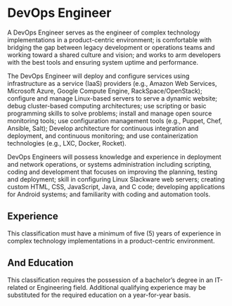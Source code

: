 

# DevOps Engineer    
A DevOps Engineer serves as the engineer of complex technology implementations in a product-centric environment; is comfortable with bridging the gap between legacy development or operations teams and working toward a shared culture and vision; and works to arm developers with the best tools and ensuring system uptime and performance.

The DevOps Engineer will deploy and configure services using infrastructure as a service (IaaS) providers (e.g., Amazon Web Services, Microsoft Azure, Google Compute Engine, RackSpace/OpenStack); configure and manage Linux-based servers to serve a dynamic website; debug cluster-based computing architectures; use scripting or basic programming skills to solve problems; install and manage open source monitoring tools; use configuration management tools (e.g., Puppet, Chef, Ansible, Salt); Develop architecture for continuous integration and deployment, and continuous monitoring; and use containerization technologies (e.g., LXC, Docker, Rocket).

DevOps Engineers will possess knowledge and experience in deployment and network operations, or systems administration including scripting, coding and development that focuses on improving the planning, testing and deployment; skill in configuring Linux Slackware web servers; creating custom HTML, CSS, JavaScript, Java, and C code; developing applications for Android systems; and familiarity with coding and automation tools.

## Experience
This classification must have a minimum of five (5) years of experience in complex technology implementations in a product-centric environment.

## And Education
This classification requires the possession of a bachelor’s degree in an IT-related or Engineering field. Additional qualifying experience may be substituted for the required education on a year-for-year basis.
